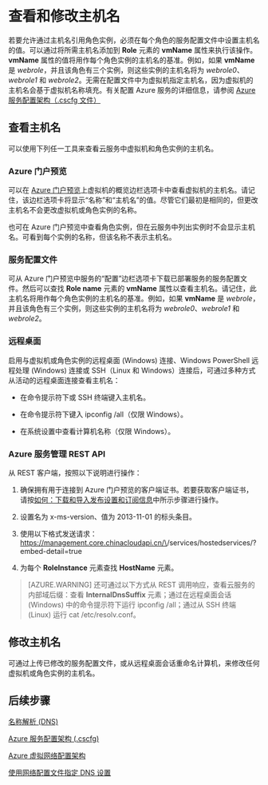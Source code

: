 <properties 
   pageTitle="查看和修改主机名 | Azure"
   description="如何查看和更改 Azure 虚拟机、Web 角色和辅助角色的主机名以进行名称解析"
   services="virtual-network"
   documentationCenter="na"
   authors="joaoma"
   manager="carmonm"
   editor="tysonn" />
<tags 
   ms.service="virtual-network"
   ms.devlang="na"
   ms.topic="article"
   ms.tgt_pltfrm="na"
   ms.workload="infrastructure-services"
   ms.date="04/27/2016"
   wacn.date="12/26/2016"
   ms.author="jdial" />

# 查看和修改主机名

若要允许通过主机名引用角色实例，必须在每个角色的服务配置文件中设置主机名的值。可以通过将所需主机名添加到 **Role** 元素的 **vmName** 属性来执行该操作。**vmName** 属性的值将用作每个角色实例的主机名的基准。例如，如果 **vmName** 是 *webrole*，并且该角色有三个实例，则这些实例的主机名将为 *webrole0*、*webrole1* 和 *webrole2*。无需在配置文件中为虚拟机指定主机名，因为虚拟机的主机名会基于虚拟机名称填充。有关配置 Azure 服务的详细信息，请参阅 [Azure 服务配置架构（.cscfg 文件）](https://msdn.microsoft.com/zh-cn/library/azure/ee758710.aspx)

## 查看主机名

可以使用下列任一工具来查看云服务中虚拟机和角色实例的主机名。

### Azure 门户预览

可以在 [Azure 门户预览](http://portal.azure.cn)上虚拟机的概览边栏选项卡中查看虚拟机的主机名。请记住，该边栏选项卡将显示“名称”和“主机名”的值。尽管它们最初是相同的，但更改主机名不会更改虚拟机或角色实例的名称。

也可在 Azure 门户预览中查看角色实例，但在云服务中列出实例时不会显示主机名。可看到每个实例的名称，但该名称不表示主机名。

### 服务配置文件

可从 Azure 门户预览中服务的“配置”边栏选项卡下载已部署服务的服务配置文件。然后可以查找 **Role name** 元素的 **vmName** 属性以查看主机名。请记住，此主机名将用作每个角色实例的主机名的基准。例如，如果 **vmName** 是 *webrole*，并且该角色有三个实例，则这些实例的主机名将为 *webrole0*、*webrole1* 和 *webrole2*。

### 远程桌面

启用与虚拟机或角色实例的远程桌面 (Windows) 连接、Windows PowerShell 远程处理 (Windows) 连接或 SSH（Linux 和 Windows）连接后，可通过多种方式从活动的远程桌面连接查看主机名：

- 在命令提示符下或 SSH 终端键入主机名。

- 在命令提示符下键入 ipconfig /all（仅限 Windows）。

- 在系统设置中查看计算机名称（仅限 Windows）。

### Azure 服务管理 REST API

从 REST 客户端，按照以下说明进行操作：

1. 确保拥有用于连接到 Azure 门户预览的客户端证书。若要获取客户端证书，请按[如何：下载和导入发布设置和订阅信息](https://msdn.microsoft.com/zh-cn/library/dn385850.aspx)中所示步骤进行操作。 

1. 设置名为 x-ms-version、值为 2013-11-01 的标头条目。

1. 使用以下格式发送请求：https://management.core.chinacloudapi.cn/\<subscrition-id>/services/hostedservices/<service-name>?embed-detail=true

1. 为每个 **RoleInstance** 元素查找 **HostName** 元素。

>[AZURE.WARNING] 还可通过以下方式从 REST 调用响应，查看云服务的内部域后缀：查看 **InternalDnsSuffix** 元素；通过在远程桌面会话 (Windows) 中的命令提示符下运行 ipconfig /all；通过从 SSH 终端 (Linux) 运行 cat /etc/resolv.conf。

## 修改主机名

可通过上传已修改的服务配置文件，或从远程桌面会话重命名计算机，来修改任何虚拟机或角色实例的主机名。

## 后续步骤

[名称解析 (DNS)](/documentation/articles/virtual-networks-name-resolution-for-vms-and-role-instances)

[Azure 服务配置架构 (.cscfg)](https://msdn.microsoft.com/zh-cn/library/azure/ee758710.aspx)

[Azure 虚拟网络配置架构](https://msdn.microsoft.com/zh-cn/library/azure/jj157100)

[使用网络配置文件指定 DNS 设置](/documentation/articles/virtual-networks-specifying-a-dns-settings-in-a-virtual-network-configuration-file)

<!---HONumber=Mooncake_Quality_Review_1215_2016-->